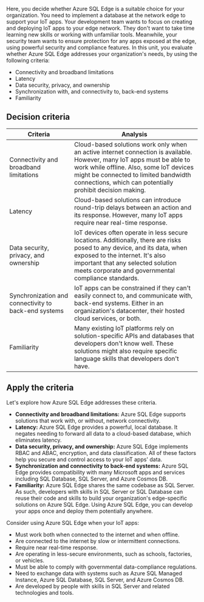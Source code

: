 Here, you decide whether Azure SQL Edge is a suitable choice for your organization. You need to implement a database at the network edge to support your IoT apps. Your development team wants to focus on creating and deploying IoT apps to your edge network. They don't want to take time learning new skills or working with unfamiliar tools. Meanwhile, your security team wants to ensure protection for any apps exposed at the edge, using powerful security and compliance features. In this unit, you evaluate whether Azure SQL Edge addresses your organization's needs, by using the following criteria:

- Connectivity and broadband limitations
- Latency
- Data security, privacy, and ownership
- Synchronization with, and connectivity to, back-end systems
- Familiarity

## Decision criteria

| Criteria | Analysis |
| --- | --- |
| Connectivity and broadband limitations | Cloud-based solutions work only when an active internet connection is available. However, many IoT apps must be able to work while offline. Also, some IoT devices might be connected to limited bandwidth connections, which can potentially prohibit decision making. |
| Latency | Cloud-based solutions can introduce round-trip delays between an action and its response. However, many IoT apps require near real-time response. |
| Data security, privacy, and ownership | IoT devices often operate in less secure locations. Additionally, there are risks posed to any device, and its data, when exposed to the internet. It's also important that any selected solution meets corporate and governmental compliance standards. |
| Synchronization and connectivity to back-end systems | IoT apps can be constrained if they can't easily connect to, and communicate with, back-end systems. Either in an organization's datacenter, their hosted cloud services, or both. |
| Familiarity | Many existing IoT platforms rely on solution-specific APIs and databases that developers don't know well. These solutions might also require specific language skills that developers don't have. |

## Apply the criteria

Let's explore how Azure SQL Edge addresses these criteria.

- **Connectivity and broadband limitations:** Azure SQL Edge supports solutions that work with, or without, network connectivity.
- **Latency:** Azure SQL Edge provides a powerful, local database. It negates needing to forward all data to a cloud-based database, which eliminates latency.
- **Data security, privacy, and ownership:** Azure SQL Edge implements RBAC and ABAC, encryption, and data classification. All of these factors help you secure and control access to your IoT apps' data.
- **Synchronization and connectivity to back-end systems:** Azure SQL Edge provides compatibility with many Microsoft apps and services including SQL Database, SQL Server, and Azure Cosmos DB.
- **Familiarity:** Azure SQL Edge shares the same codebase as SQL Server. As such, developers with skills in SQL Server or SQL Database can reuse their code and skills to build your organization's edge-specific solutions on Azure SQL Edge. Using Azure SQL Edge, you can develop your apps once and deploy them potentially anywhere.

Consider using Azure SQL Edge when your IoT apps:

- Must work both when connected to the internet and when offline.
- Are connected to the internet by slow or intermittent connections.
- Require near real-time response.
- Are operating in less-secure environments, such as schools, factories, or vehicles.
- Must be able to comply with governmental data-compliance regulations.
- Need to exchange data with systems such as Azure SQL Managed Instance, Azure SQL Database, SQL Server, and Azure Cosmos DB.
- Are developed by people with skills in SQL Server and related technologies and tools.
